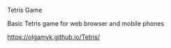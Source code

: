 Tetris Game

Basic Tetris game for web browser and mobile phones

https://olgamyk.github.io/Tetris/
